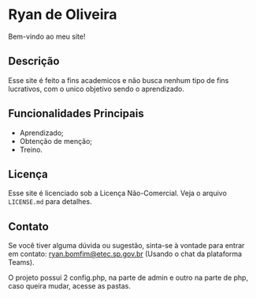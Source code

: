 # Ryan de Oliveira

Bem-vindo ao meu site!

## Descrição
Esse site é feito a fins academicos e não busca nenhum tipo de fins lucrativos, com o unico objetivo sendo o aprendizado.

## Funcionalidades Principais
- Aprendizado;
- Obtenção de menção;
- Treino.

## Licença
Esse site é licenciado sob a Licença Não-Comercial. Veja o arquivo `LICENSE.md` para detalhes.


## Contato
Se você tiver alguma dúvida ou sugestão, sinta-se à vontade para entrar em contato: ryan.bomfim@etec.sp.gov.br (Usando o chat da plataforma Teams).


O projeto possui 2 config.php, na parte de admin e outro na parte de php, caso queira mudar, acesse as pastas.